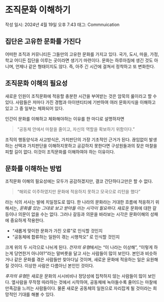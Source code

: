 # 조직문화 이해하기

작성 일시: 2024년 4월 19일 오후 7:43
태그: Commnuication

## 집단은 고유한 문화를 가진다

 어떠한 조직과 커뮤니티든 그들만의 고유한 문화를 가지고 있다.
국가, 도시, 마을, 가정, 학교 어디든 집단을 이루는 곳이라면 생기기 마련이다.
문화는 하루아침에 생긴 것도 아니며, 언제나 같은 형태이지도 않다.
즉, 아주 긴 시간에 걸쳐서 정착하고 또 변화한다.

## 조직문화 이해의 필요성

 새로운 인원이 조직문화에 적응할 충분한 시간을 부여받는 것은 암묵의 룰이라고 할 수 있다.
사람들은 저마다 가진 경험과 아이덴티티에 기반하여 여러 문화지식을 이해하고 있고 그 중 일부는 체화되어 있다.

 인간이 문화를 이해하고 체화해야하는 이유를 한 마디로 설명하자면 

> “공동체 안에서 마찰을 줄이고,
 자신의 역할을 확보하기 위함이다.”
> 

 조직의 행동양식과 사고방식은, 가치판단의 가장 기초적인 근거가 된다.
끊임없이 발생하는 선택과 가치판단을 이해하지못하고 공감하지 못한다면 구성원들과의 잦은 마찰을 피할 길이 없다.
이것이 조직문화를 이해하여야 하는 이유이다.

## 문화를 이해하는 방법

 조직문화 이해의 필요성에는 모두가 공감하겠지만, 결코 간단하다고만은 할 수 없다.

> “해외로 이주하였지만 문화에 적응하지 못하고 모국으로 리턴을 했다”
> 

라는 식의 서사는 발에 치일정도로 많다.
한 나라의 문화라는 거대한 흐름에 적응하기 위해서는, *문화를 있는 그대로 보고 받아들 이는 시각이 필요하다*.
 새로운 문화에 대한 갈등이나 의문이 없을 수는 없다.
그러나 갈등과 의문을 바라보는 시각은 문화이해의 성패에 중요하게 작용한다.

- “새롭게 맞이한 문화가 가진 오류”로 인식할 것인지
- “공동체에 합류하는 일원이 겪는 시행착오” 로 인식할 것인지

크게 위의 두 시각으로 나뉘게 된다.
*전자의 유형*에서는 “이 나라는 이상해”, “이렇게 하는게 당연한거 아니야?”라는 말버릇을 달고 사는 사람들이 많이 보인다.
본인과 비슷하거나 같은 문화를 겪은 사람들만 찾아다닐 것이며, 새로운 문화에 적응하는 일은 요원해질 것이다.
이상한 사람은 다름아닌 본인인 것이다.

*후자의 유형*은 새로운 문화의 시시비비나 정당성에 집착하지 않는 사람들이 많이 보인다.
옆사람을 무작정 따라하는 것에서 시작하여, 공동체에 녹아들수록 줄어드는 마찰에 만족감을 느끼는 사람들이다.
물론 새로운 공동체의 일원으로 자리잡게 될 것이라는 희망적인 기대를 해볼 수 있다.
